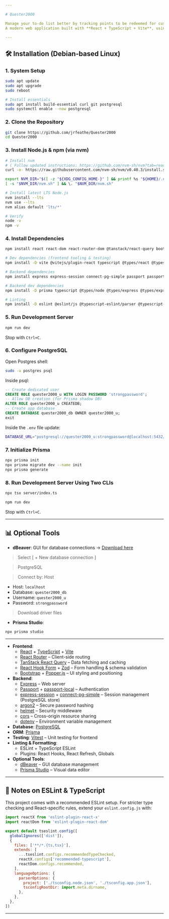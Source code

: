 ```yaml
---

# Quester2000

Manage your to-do list better by tracking points to be redeemed for customizable rewards, promoting self rewarding while managing a healthy work-life balance.
A modern web application built with **React + TypeScript + Vite**, using a **PostgreSQL** database powered by **Prisma ORM**.

---
```


## 🛠️ Installation (Debian-based Linux)

### 1. System Setup

```bash
sudo apt update
sudo apt upgrade
sudo reboot

# Install essentials
sudo apt install build-essential curl git postgresql
sudo systemctl enable --now postgresql
```

### 2. Clone the Repository

```bash
git clone https://github.com/jrfeathe/Quester2000
cd Quester2000
```

### 3. Install Node.js & npm (via nvm)

```bash
# Install nvm
# ( Follow updated instructions: https://github.com/nvm-sh/nvm?tab=readme-ov-file#install--update-script )
curl -o- https://raw.githubusercontent.com/nvm-sh/nvm/v0.40.3/install.sh | bash

export NVM_DIR="$([ -z "${XDG_CONFIG_HOME-}" ] && printf %s "${HOME}/.nvm" || printf %s "${XDG_CONFIG_HOME}/nvm")"
[ -s "$NVM_DIR/nvm.sh" ] && \. "$NVM_DIR/nvm.sh"

# Install latest LTS Node.js
nvm install --lts
nvm use --lts
nvm alias default 'lts/*'

# Verify
node -v
npm -v
```

### 4. Install Dependencies

```bash
npm install react react-dom react-router-dom @tanstack/react-query bootstrap @popperjs/core react-hook-form zod @hookform/resolvers

# Dev dependencies (frontend tooling & testing)
npm install -D vite @vitejs/plugin-react typescript @types/react @types/react-dom vitest

# Backend dependencies
npm install express express-session connect-pg-simple passport passport-local argon2 cors helmet dotenv @prisma/client pg

# Backend dev dependencies
npm install -D prisma typescript @types/node @types/express @types/express-session @types/cors @types/passport @types/passport-local @types/connect-pg-simple @types/pg tsx

# Linting
npm install -D eslint @eslint/js @typescript-eslint/parser @typescript-eslint/eslint-plugin eslint-plugin-react-hooks eslint-plugin-react-refresh globals

```

### 5. Run Development Server

```bash
npm run dev
```

Stop with `Ctrl+C`.

### 6. Configure PostgreSQL

Open Postgres shell:

```bash
sudo -u postgres psql
```

Inside psql:

```sql
-- Create dedicated user
CREATE ROLE quester2000_u WITH LOGIN PASSWORD 'strongpassword';
-- Allow DB creation (for Prisma shadow DB)
ALTER ROLE quester2000_u CREATEDB;
-- Create app database
CREATE DATABASE quester2000_db OWNER quester2000_u;
exit
```

Inside the `.env` file update:

```bash
DATABASE_URL="postgresql://quester2000_u:strongpassword@localhost:5432/quester2000_db?schema=public"
```

### 7. Initialize Prisma

```bash
npx prisma init
npx prisma migrate dev --name init
npx prisma generate
```

### 8. Run Development Server Using Two CLIs

```bash
npx tsx server/index.ts
```


```bash
npm run dev
```

Stop with `Ctrl+C`.

---

## 📊 Optional Tools

* **dBeaver**: GUI for database connections → [Download here](https://dbeaver.io/download/)

> Select [ + New database connection ]

> PostgreSQL

> Connect by: Host

  * Host: `localhost`
  * Database: `quester2000_db`
  * Username: `quester2000_u`
  * Password: `strongpassword`
    
> Download driver files

* **Prisma Studio**:

```bash
npx prisma studio
```

---

* **Frontend**:
  * [React](https://react.dev/) + [TypeScript](https://www.typescriptlang.org/) + [Vite](https://vitejs.dev/)
  * [React Router](https://reactrouter.com/) – Client-side routing
  * [TanStack React Query](https://tanstack.com/query/latest) – Data fetching and caching
  * [React Hook Form](https://react-hook-form.com/) + [Zod](https://zod.dev/) – Form handling & schema validation
  * [Bootstrap](https://getbootstrap.com/) + [Popper.js](https://popper.js.org/) – UI styling and positioning
* **Backend**:
  * [Express](https://expressjs.com/) – Web server
  * [Passport](https://www.passportjs.org/) + [passport-local](http://www.passportjs.org/packages/passport-local/) – Authentication
  * [express-session](https://github.com/expressjs/session) + [connect-pg-simple](https://github.com/voxpelli/node-connect-pg-simple) – Session management (PostgreSQL store)
  * [argon2](https://github.com/ranisalt/node-argon2) – Secure password hashing
  * [helmet](https://helmetjs.github.io/) – Security middleware
  * [cors](https://github.com/expressjs/cors) – Cross-origin resource sharing
  * [dotenv](https://github.com/motdotla/dotenv) – Environment variable management
* **Database**: [PostgreSQL](https://www.postgresql.org/)
* **ORM**: [Prisma](https://www.prisma.io/)
* **Testing**: [Vitest](https://vitest.dev/) – Unit testing for frontend
* **Linting & Formatting**:
  * ESLint + TypeScript ESLint
  * Plugins: React Hooks, React Refresh, Globals
* **Optional Tools**:
  * [dBeaver](https://dbeaver.io/) – GUI database management
  * [Prisma Studio](https://www.prisma.io/studio) – Visual data editor

---

## 📌 Notes on ESLint & TypeScript

This project comes with a recommended ESLint setup. For stricter type checking and React-specific rules, extend your `eslint.config.js` with:

```js
import reactX from 'eslint-plugin-react-x'
import reactDom from 'eslint-plugin-react-dom'

export default tseslint.config([
  globalIgnores(['dist']),
  {
    files: ['**/*.{ts,tsx}'],
    extends: [
      ...tseslint.configs.recommendedTypeChecked,
      reactX.configs['recommended-typescript'],
      reactDom.configs.recommended,
    ],
    languageOptions: {
      parserOptions: {
        project: ['./tsconfig.node.json', './tsconfig.app.json'],
        tsconfigRootDir: import.meta.dirname,
      },
    },
  },
])
```

---
